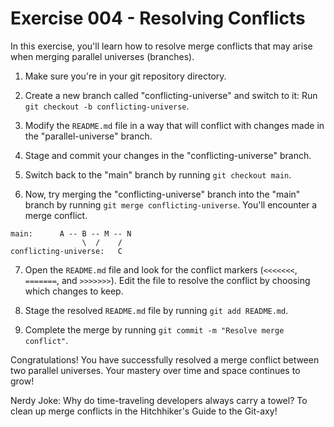 # Exercise 004 - Resolving Conflicts

In this exercise, you'll learn how to resolve merge conflicts that may arise when
merging parallel universes (branches).

1. Make sure you're in your git repository directory.

2. Create a new branch called "conflicting-universe" and switch to it:
   Run `git checkout -b conflicting-universe`.

3. Modify the `README.md` file in a way that will conflict with changes made in the
   "parallel-universe" branch.

4. Stage and commit your changes in the "conflicting-universe" branch.

5. Switch back to the "main" branch by running `git checkout main`.

6. Now, try merging the "conflicting-universe" branch into the "main" branch by running
   `git merge conflicting-universe`. You'll encounter a merge conflict.

```
main:      A -- B -- M -- N
                \  /    /
conflicting-universe:   C
```

7. Open the `README.md` file and look for the conflict markers (`<<<<<<<`, `=======`, and
   `>>>>>>>`). Edit the file to resolve the conflict by choosing which changes to keep.

8. Stage the resolved `README.md` file by running `git add README.md`.

9. Complete the merge by running `git commit -m "Resolve merge conflict"`.

Congratulations! You have successfully resolved a merge conflict between two parallel
universes. Your mastery over time and space continues to grow!

Nerdy Joke: Why do time-traveling developers always carry a towel? To clean up merge
conflicts in the Hitchhiker's Guide to the Git-axy!

